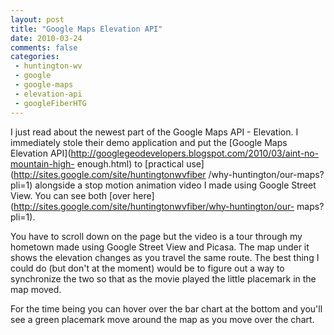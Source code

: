 ```yaml
---
layout: post
title: "Google Maps Elevation API"
date: 2010-03-24
comments: false
categories:
 - huntington-wv
 - google
 - google-maps
 - elevation-api
 - googleFiberHTG
---
```

I just read about the newest part of the Google Maps API - Elevation. I
immediately stole their demo application and put the [Google Maps Elevation
API](http://googlegeodevelopers.blogspot.com/2010/03/aint-no-mountain-high-
enough.html) to [practical use](http://sites.google.com/site/huntingtonwvfiber
/why-huntington/our-maps?pli=1) alongside a stop motion animation video I made
using Google Street View. You can see both [over
here](http://sites.google.com/site/huntingtonwvfiber/why-huntington/our-
maps?pli=1).  
  
You have to scroll down on the page but the video is a tour through my
hometown made using Google Street View and Picasa. The map under it shows the
elevation changes as you travel the same route. The best thing I could do (but
don't at the moment) would be to figure out a way to synchronize the two so
that as the movie played the little placemark in the map moved.  
  
For the time being you can hover over the bar chart at the bottom and you'll
see a green placemark move around the map as you move over the chart.

